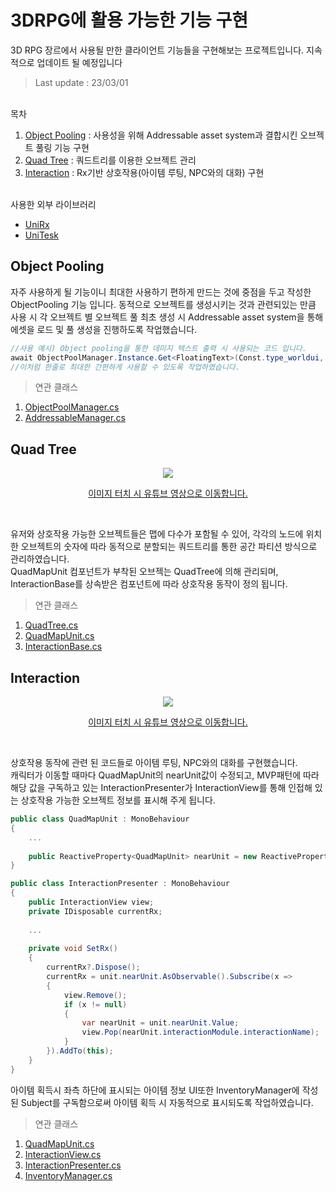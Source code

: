 # 3DRPG에 활용 가능한 기능 구현
3D RPG 장르에서 사용될 만한 클라이언트 기능들을 구현해보는 프로젝트입니다.
지속적으로 업데이트 될 예정입니다<br>
>Last update : 23/03/01
<br>
목차
<br>

1. [Object Pooling](#object-pooling) : 사용성을 위해 Addressable asset system과 결합시킨 오브젝트 풀링 기능 구현<br>
2. [Quad Tree](#quad-tree) : 쿼드트리를 이용한 오브젝트 관리<br>
3. [Interaction](#interaction) : Rx기반 상호작용(아이템 루팅, NPC와의 대화) 구현<br><br>

사용한 외부 라이브러리<br>
+ [UniRx](https://github.com/neuecc/UniRx)
+ [UniTesk](https://github.com/Cysharp/UniTask)

## Object Pooling
자주 사용하게 될 기능이니 최대한 사용하기 편하게 만드는 것에 중점을 두고 작성한 ObjectPooling 기능 입니다. 
동적으로 오브젝트를 생성시키는 것과 관련되있는 만큼 사용 시 각 오브젝트 별 오브젝트 풀 최초 생성 시 Addressable asset system을 통해 에셋을 로드 및 풀 생성을 진행하도록 작업했습니다.
```c#
//사용 예시) Object pooling을 통한 데미지 텍스트 출력 시 사용되는 코드 입니다.
await ObjectPoolManager.Instance.Get<FloatingText>(Const.type_worldui, "DamageText.prefab");
//이처럼 한줄로 최대한 간편하게 사용할 수 있도록 작업하였습니다.
```

>연관 클래스<br>
1. [ObjectPoolManager.cs](https://github.com/Odien4180/3DRpg/blob/master/Scripts/Managers/ObjectPoolManager.cs)<br>
2. [AddressableManager.cs](https://github.com/Odien4180/3DRpg/blob/master/Scripts/Managers/AddressableManager.cs)<br>

## Quad Tree
<a href="https://youtu.be/UrBnEAyCPYI">
	<p align="center"><img src="http://img.youtube.com/vi/UrBnEAyCPYI/0.jpg"></p>
  <p align="center">이미지 터치 시 유튜브 영상으로 이동합니다.</p>
<a><br>

유저와 상호작용 가능한 오브젝트들은 맵에 다수가 포함될 수 있어, 각각의 노드에 위치한 오브젝트의 숫자에 따라 동적으로 분할되는 쿼드트리를 통한 공간 파티션 방식으로 관리하였습니다.<br>
QuadMapUnit 컴포넌트가 부착된 오브젝는 QuadTree에 의해 관리되며, InteractionBase를 상속받은 컴포넌트에 따라 상호작용 동작이 정의 됩니다.<br>
	
	
>연관 클래스<br>
1. [QuadTree.cs](https://github.com/Odien4180/3DRpg/blob/master/Scripts/QuadTree.cs)<br>
2. [QuadMapUnit.cs](https://github.com/Odien4180/3DRpg/blob/master/Scripts/QuadMapUnit.cs)<br>
3. [InteractionBase.cs](https://github.com/Odien4180/3DRpg/blob/master/Scripts/InteractionBase.cs)<br>

## Interaction
<a href="https://youtu.be/NWD6PxnmOfU">
	<p align="center"><img src="http://img.youtube.com/vi/NWD6PxnmOfU/0.jpg"></p>
  <p align="center">이미지 터치 시 유튜브 영상으로 이동합니다.</p>
<a><br>

상호작용 동작에 관련 된 코드들로 아이템 루팅, NPC와의 대화를 구현했습니다.<br>
캐릭터가 이동할 때마다 QuadMapUnit의 nearUnit값이 수정되고, MVP패턴에 따라 해당 값을 구독하고 있는 InteractionPresenter가 InteractionView를 통해 인접해 있는 상호작용 가능한 오브젝트 정보를 표시해 주게 됩니다.<br>

```c#
public class QuadMapUnit : MonoBehaviour
{
    ...
    
    public ReactiveProperty<QuadMapUnit> nearUnit = new ReactiveProperty<QuadMapUnit>();
}
```
```c#
public class InteractionPresenter : MonoBehaviour
{
    public InteractionView view;
    private IDisposable currentRx;
    
    ...
    
    private void SetRx()
    {
        currentRx?.Dispose();
        currentRx = unit.nearUnit.AsObservable().Subscribe(x =>
        {
            view.Remove();
            if (x != null)
            {
                var nearUnit = unit.nearUnit.Value;
                view.Pop(nearUnit.interactionModule.interactionName);
            }
        }).AddTo(this);
    }
}
```

아이템 획득시 좌측 하단에 표시되는 아이템 정보 UI또한 InventoryManager에 작성된 Subject를 구독함으로써 아이템 획득 시 자동적으로 표시되도록 작업하였습니다.<br>
	
	
>연관 클래스<br>
1. [QuadMapUnit.cs](https://github.com/Odien4180/3DRpg/blob/master/Scripts/QuadMapUnit.cs)<br>
2. [InteractionView.cs](https://github.com/Odien4180/3DRpg/blob/master/Scripts/UI/InteractionView.cs)<br>
3. [InteractionPresenter.cs](https://github.com/Odien4180/3DRpg/blob/master/Scripts/UI/InteractionPresenter.cs)<br>
4. [InventoryManager.cs](https://github.com/Odien4180/3DRpg/blob/master/Scripts/Managers/InventoryManager.cs)<br>
